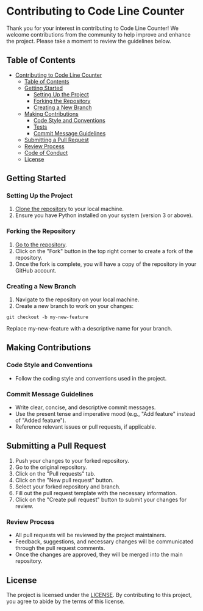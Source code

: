 # Contributing to Code Line Counter
Thank you for your interest in contributing to Code Line Counter! We welcome contributions from the community to help improve and enhance the project. Please take a moment to review the guidelines below.

## Table of Contents
- [Contributing to Code Line Counter](#contributing)
  - [Table of Contents](#table-of-contents)
  - [Getting Started](#getting-started)
    - [Setting Up the Project](#setting-up-the-project)
    - [Forking the Repository](#forking-the-repository)
    - [Creating a New Branch](#creating-a-new-branch)
  - [Making Contributions](#making-contributions)
    - [Code Style and Conventions](#code-style-and-conventions)
    - [Tests](#tests)
    - [Commit Message Guidelines](#commit-message-guidelines)
  - [Submitting a Pull Request](#submitting-a-pull-request)
  - [Review Process](#review-process)
  - [Code of Conduct](#code-of-conduct)
  - [License](#license)

## Getting Started

### Setting Up the Project
1. [Clone the repository](https://github.com/Arrogance/code-line-counter.git) to your local machine.
2. Ensure you have Python installed on your system (version 3 or above).

### Forking the Repository
1. [Go to the repository](https://github.com/Arrogance/code-line-counter.git).
2. Click on the "Fork" button in the top right corner to create a fork of the repository.
3. Once the fork is complete, you will have a copy of the repository in your GitHub account.

### Creating a New Branch
1. Navigate to the repository on your local machine.
2. Create a new branch to work on your changes:
  ```shell
  git checkout -b my-new-feature
  ```
  Replace my-new-feature with a descriptive name for your branch.
  
## Making Contributions

### Code Style and Conventions
- Follow the coding style and conventions used in the project.

### Commit Message Guidelines
- Write clear, concise, and descriptive commit messages.
- Use the present tense and imperative mood (e.g., "Add feature" instead of "Added feature").
- Reference relevant issues or pull requests, if applicable.

## Submitting a Pull Request
1. Push your changes to your forked repository.
2. Go to the original repository.
3. Click on the "Pull requests" tab.
4. Click on the "New pull request" button.
5. Select your forked repository and branch.
6. Fill out the pull request template with the necessary information.
7. Click on the "Create pull request" button to submit your changes for review.

### Review Process
- All pull requests will be reviewed by the project maintainers.
- Feedback, suggestions, and necessary changes will be communicated through the pull request comments.
- Once the changes are approved, they will be merged into the main repository.

## License
The project is licensed under the [LICENSE](LICENSE). By contributing to this project, you agree to abide by the terms of this license.
